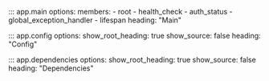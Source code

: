 ::: app.main
    options:
        members:
            - root
            - health_check
            - auth_status
            - global_exception_handler
            - lifespan
        heading: "Main"

::: app.config
    options:
        show_root_heading: true
        show_source: false
        heading: "Config"

::: app.dependencies
    options:
        show_root_heading: true
        show_source: false
        heading: "Dependencies"